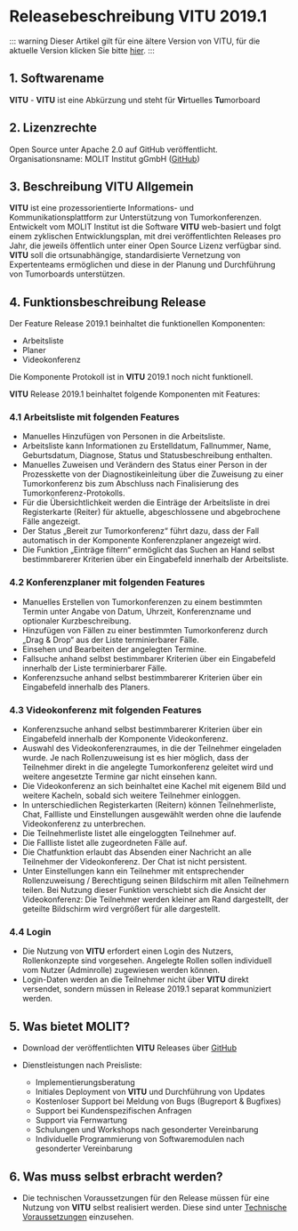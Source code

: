 # Releasebeschreibung VITU 2019.1

::: warning
Dieser Artikel gilt für eine ältere Version von VITU, für die aktuelle Version klicken Sie bitte [hier](../../v2019.3/guide/release-description).
:::

<print-header/>

## 1. Softwarename
**VITU** - **VITU** ist eine Abkürzung und steht für **Vi**rtuelles **Tu**morboard

## 2. Lizenzrechte
Open Source unter Apache 2.0 auf GitHub veröffentlicht.  
Organisationsname: MOLIT Institut gGmbH ([GitHub](https://github.com/molit-institute/))

## 3. Beschreibung VITU Allgemein
**VITU** ist eine prozessorientierte Informations- und Kommunikationsplattform zur Unterstützung von Tumorkonferenzen. Entwickelt vom MOLIT Institut ist die Software **VITU** web-basiert und folgt einem zyklischen Entwicklungsplan, mit drei veröffentlichten Releases pro Jahr, die jeweils öffentlich unter einer Open Source Lizenz verfügbar sind.  
**VITU** soll die ortsunabhängige, standardisierte Vernetzung von Expertenteams ermöglichen und diese in der Planung und Durchführung von Tumorboards unterstützen. 

## 4. Funktionsbeschreibung Release
Der Feature Release 2019.1 beinhaltet die funktionellen Komponenten:  
* Arbeitsliste
* Planer 
* Videokonferenz  

Die Komponente Protokoll ist in **VITU** 2019.1 noch nicht funktionell.  


**VITU** Release 2019.1 beinhaltet folgende Komponenten mit Features:

### 4.1 Arbeitsliste mit folgenden Features
* Manuelles Hinzufügen von Personen in die Arbeitsliste.
* Arbeitsliste kann Informationen zu Erstelldatum, Fallnummer, Name, Geburtsdatum, Diagnose, Status und Statusbeschreibung enthalten.
* Manuelles Zuweisen und Verändern des Status einer Person in der Prozesskette von der Diagnostikeinleitung über die Zuweisung zu einer Tumorkonferenz bis zum Abschluss nach Finalisierung des Tumorkonferenz-Protokolls.
* Für die Übersichtlichkeit werden die Einträge der Arbeitsliste in drei Registerkarte (Reiter) für aktuelle, abgeschlossene und abgebrochene Fälle angezeigt.
* Der Status „Bereit zur Tumorkonferenz“ führt dazu, dass der Fall automatisch in der Komponente Konferenzplaner angezeigt wird.
* Die Funktion „Einträge filtern“ ermöglicht das Suchen an Hand selbst bestimmbarerer Kriterien über ein Eingabefeld innerhalb der Arbeitsliste.  

### 4.2 Konferenzplaner mit folgenden Features
*  Manuelles Erstellen von Tumorkonferenzen zu einem bestimmten Termin unter Angabe von Datum, Uhrzeit, Konferenzname und optionaler Kurzbeschreibung.
*  Hinzufügen von Fällen zu einer bestimmten Tumorkonferenz durch „Drag & Drop“ aus der Liste terminierbarer Fälle.
*  Einsehen und Bearbeiten der angelegten Termine.
*  Fallsuche anhand selbst bestimmbarer Kriterien über ein Eingabefeld innerhalb der Liste terminierbarer Fälle.
*  Konferenzsuche anhand selbst bestimmbarerer Kriterien über ein Eingabefeld innerhalb des Planers.  

### 4.3 Videokonferenz mit folgenden Features
* Konferenzsuche anhand selbst bestimmbarerer Kriterien über ein Eingabefeld innerhalb der Komponente Videokonferenz.
* Auswahl des Videokonferenzraumes, in die der Teilnehmer eingeladen wurde. Je nach Rollenzuweisung ist es hier möglich, dass der Teilnehmer direkt in die angelegte Tumorkonferenz geleitet wird und weitere angesetzte Termine gar nicht einsehen kann.
* Die Videokonferenz an sich beinhaltet eine Kachel mit eigenem Bild und weitere Kacheln, sobald sich weitere Teilnehmer einloggen.
* In unterschiedlichen Registerkarten (Reitern) können Teilnehmerliste, Chat, Fallliste und Einstellungen ausgewählt werden ohne die laufende Videokonferenz zu unterbrechen.
*  Die Teilnehmerliste listet alle eingeloggten Teilnehmer auf.
*  Die Fallliste listet alle zugeordneten Fälle auf.
*  Die Chatfunktion erlaubt das Absenden einer Nachricht an alle Teilnehmer der Videokonferenz. Der Chat ist nicht persistent.
*  Unter Einstellungen kann ein Teilnehmer mit entsprechender Rollenzuweisung / Berechtigung seinen Bildschirm mit allen Teilnehmern teilen. Bei Nutzung dieser Funktion verschiebt sich die Ansicht der Videokonferenz: Die Teilnehmer werden kleiner am Rand dargestellt, der geteilte Bildschirm wird vergrößert für alle dargestellt.  

### 4.4 Login
* Die Nutzung von **VITU** erfordert einen Login des Nutzers, Rollenkonzepte sind vorgesehen. Angelegte Rollen sollen individuell vom Nutzer (Adminrolle) zugewiesen werden können.
* Login-Daten werden an die Teilnehmer nicht über **VITU** direkt versendet, sondern müssen in Release 2019.1 separat kommuniziert werden.  

## 5. Was bietet MOLIT?
* Download der veröffentlichten **VITU** Releases über [GitHub](https://github.com/molit-institute/) 

* Dienstleistungen nach Preisliste:
  *  Implementierungsberatung
  *  Initiales Deployment von **VITU** und Durchführung von Updates
  *  Kostenloser Support bei Meldung von Bugs (Bugreport & Bugfixes)
  *  Support bei Kundenspezifischen Anfragen
  *  Support via Fernwartung
  *  Schulungen und Workshops nach gesonderter Vereinbarung
  *  Individuelle Programmierung von Softwaremodulen nach gesonderter Vereinbarung

## 6. Was muss selbst erbracht werden?
*  Die technischen Voraussetzungen für den Release müssen für eine Nutzung von **VITU** selbst realisiert werden. Diese sind unter [Technische Voraussetzungen](https://docs.molit.eu/vitu-docs/guide/requirements.html) einzusehen.

<pdf-download />
